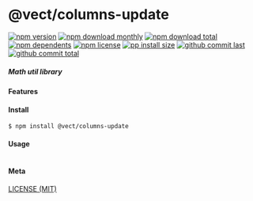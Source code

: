 # @vect/columns-update

[![npm version][badge-npm-version]][url-npm]
[![npm download monthly][badge-npm-download-monthly]][url-npm]
[![npm download total][badge-npm-download-total]][url-npm]
[![npm dependents][badge-npm-dependents]][url-github]
[![npm license][badge-npm-license]][url-npm]
[![pp install size][badge-pp-install-size]][url-pp]
[![github commit last][badge-github-last-commit]][url-github]
[![github commit total][badge-github-commit-count]][url-github]

[//]: <> (Shields)
[badge-npm-version]: https://flat.badgen.net/npm/v/@vect/columns-update
[badge-npm-download-monthly]: https://flat.badgen.net/npm/dm/@vect/columns-update
[badge-npm-download-total]:https://flat.badgen.net/npm/dt/@vect/columns-update
[badge-npm-dependents]: https://flat.badgen.net/npm/dependents/@vect/columns-update
[badge-npm-license]: https://flat.badgen.net/npm/license/@vect/columns-update
[badge-pp-install-size]: https://flat.badgen.net/packagephobia/install/@vect/columns-update
[badge-github-last-commit]: https://flat.badgen.net/github/last-commit/hoyeungw/vect
[badge-github-commit-count]: https://flat.badgen.net/github/commits/hoyeungw/vect

[//]: <> (Link)
[url-npm]: https://npmjs.org/package/@vect/columns-update
[url-pp]: https://packagephobia.now.sh/result?p=@vect/columns-update
[url-github]: https://github.com/hoyeungw/vect

##### Math util library

#### Features

#### Install
```console
$ npm install @vect/columns-update
```

#### Usage
```js
```

#### Meta
[LICENSE (MIT)](LICENSE)
